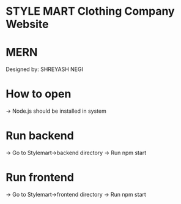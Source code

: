 # STYLE MART Clothing Company Website
# MERN 

Designed by: SHREYASH NEGI

# How to open
-> Node.js should be installed in system

# Run backend
-> Go to Stylemart->backend directory
-> Run npm start

# Run frontend
-> Go to Stylemart->frontend directory
-> Run npm start
             